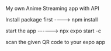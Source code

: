 My own Anime Streaming app with API

Install package first ----> npm install

start the app ------> npx expo start -c

scan the given QR code to your expo app
